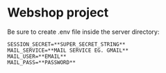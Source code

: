 # Webshop project

Be sure to create .env file inside the server directory: 
```
SESSION_SECRET=**SUPER_SECRET_STRING**
MAIL_SERVICE=**MAIL SERVICE EG. GMAIL**
MAIL_USER=**EMAIL**
MAIL_PASS=**PASSWORD**
```